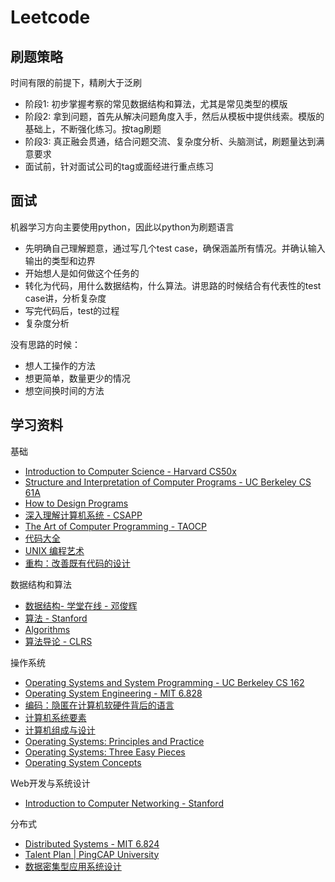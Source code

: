 # Leetcode

## 刷题策略
时间有限的前提下，精刷大于泛刷

- 阶段1: 初步掌握考察的常见数据结构和算法，尤其是常见类型的模版
- 阶段2: 拿到问题，首先从解决问题角度入手，然后从模板中提供线索。模版的基础上，不断强化练习。按tag刷题
- 阶段3: 真正融会贯通，结合问题交流、复杂度分析、头脑测试，刷题量达到满意要求
- 面试前，针对面试公司的tag或面经进行重点练习


## 面试
机器学习方向主要使用python，因此以python为刷题语言

- 先明确自己理解题意，通过写几个test case，确保涵盖所有情况。并确认输入输出的类型和边界
- 开始想人是如何做这个任务的
- 转化为代码，用什么数据结构，什么算法。讲思路的时候结合有代表性的test case讲，分析复杂度
- 写完代码后，test的过程
- 复杂度分析

没有思路的时候：
- 想人工操作的方法
- 想更简单，数量更少的情况
- 想空间换时间的方法

## 学习资料
基础
- [Introduction to Computer Science - Harvard CS50x](https://cs50.harvard.edu/x/)
- [Structure and Interpretation of Computer Programs - UC Berkeley CS 61A](https://cs61a.org/)
- [How to Design Programs](https://book.douban.com/subject/30175977/)
- [深入理解计算机系统 - CSAPP](https://book.douban.com/subject/5333562/)
- [The Art of Computer Programming - TAOCP](https://www-cs-faculty.stanford.edu/~knuth/taocp.html)
- [代码大全](https://book.douban.com/subject/1477390/)
- [UNIX 编程艺术](https://book.douban.com/subject/11609943/)
- [重构：改善既有代码的设计](https://book.douban.com/subject/4262627/)

数据结构和算法
- [数据结构- 学堂在线 - 邓俊辉](https://next.xuetangx.com/course/THU08091000384/)
- [算法 - Stanford](https://www.coursera.org/specializations/algorithms)
- [Algorithms](https://book.douban.com/subject/1996256/)
- [算法导论 - CLRS](https://book.douban.com/subject/20432061/)

操作系统
- [Operating Systems and System Programming - UC Berkeley CS 162](https://github.com/Berkeley-CS162)
- [Operating System Engineering - MIT 6.828](https://pdos.csail.mit.edu/6.828/)
- [编码：隐匿在计算机软硬件背后的语言](https://book.douban.com/subject/4822685/)
- [计算机系统要素](https://book.douban.com/subject/1998341/)
- [计算机组成与设计](https://book.douban.com/subject/26604008/)
- [Operating Systems: Principles and Practice](https://book.douban.com/subject/25984145/)
- [Operating Systems: Three Easy Pieces](https://book.douban.com/subject/19973015/)
- [Operating System Concepts](https://book.douban.com/subject/10076960/)

Web开发与系统设计
- [Introduction to Computer Networking - Stanford](https://lagunita.stanford.edu/courses/Engineering/Networking-SP/SelfPaced/about)

分布式
- [Distributed Systems - MIT 6.824](https://pdos.csail.mit.edu/6.824/schedule.html)
- [Talent Plan | PingCAP University](https://university.pingcap.com/talent-plan/)
- [数据密集型应用系统设计](https://book.douban.com/subject/30329536/)
